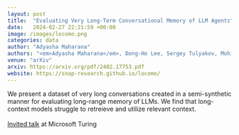 ```yaml
---
layout: post
title:  "Evaluating Very Long-Term Conversational Memory of LLM Agents"
date:   2024-02-27 22:21:59 +00:00
image: /images/locomo.png
categories: data
author: "Adyasha Maharana"
authors: "<em>Adyasha Maharana</em>, Dong-Ho Lee, Sergey Tulyakov, Mohit Bansal, Francesco Barbieri, Yuwei Fang"
venue: "arXiv"
arxiv: https://arxiv.org/pdf/2402.17753.pdf
website: https://snap-research.github.io/locomo/
---
```

We present a dataset of very long conversations created in a semi-synthetic manner for evaluating long-range memory of LLMs. We find that long-context models struggle to retreieve and utilize relevant context.<br /><br />
[Invited talk](https://adymaharana.github.io/pdfs/conversational_memory.pdf) at Microsoft Turing


